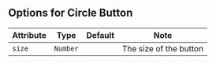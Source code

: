 ## Options for Circle Button
| Attribute | Type | Default | Note |
|---|---|---|---|
| `size` | `Number` | | The size of the button | |
